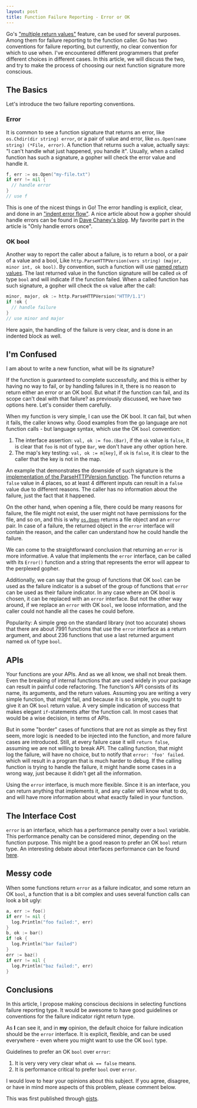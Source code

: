 ```yaml
---
layout: post
title: Function Failure Reporting - Error or OK
---
```


Go's ["multiple return values"](https://golang.org/doc/effective_go.html#multiple-returns)
feature, can be used for several purposes. Among them for failure reporting to the function caller.
Go has two conventions for failure reporting, but currently, no clear convention for which to use when.
I've encountered different programmers that prefer different choices in different cases.
In this article, we will discuss the two, and try to make the process of choosing our next function signature
more conscious.

## The Basics

Let's introduce the two failure reporting conventions.

### Error

It is common to see a function signature that returns an error, like `os.Chdir(dir string) error`,
or a pair of value and error, like `os.Open(name string) (*File, error)`.
A function that returns such a value, actually says: "I can't handle what just happened, you handle it".
Usually, when a called function has such a signature, a gopher will check the error value
and handle it.

```go
f, err := os.Open("my-file.txt")
if err != nil {
  // handle error
}
// use f
```

This is one of the nicest things in Go! The error handling is explicit, clear, and done in an 
["indent error flow"](https://github.com/golang/go/wiki/CodeReviewComments#indent-error-flow).
A nice article about how a gopher should handle errors can be found in
[Dave Chaney's blog](https://dave.cheney.net/2016/04/27/dont-just-check-errors-handle-them-gracefully).
My favorite part in the article is "Only handle errors once".

### OK bool

Another way to report the caller about a failure, is to return a bool, or a pair of a value and a bool, Like
`http.ParseHTTPVersion(vers string) (major, minor int, ok bool)`.
By convention, such a function will use [named return values](https://tour.golang.org/basics/7).
The last returned value in the function signature will be called `ok` of type `bool` and will indicate
if the function failed.
When a called function has such signature, a gopher will check the `ok` value after the call:

```go
minor, major, ok := http.ParseHTTPVersion("HTTP/1.1")
if !ok {
  // handle failure
}
// use minor and major
```

Here again, the handling of the failure is very clear, and is done in an indented block as well.

## I'm Confused

I am about to write a new function, what will be its signature?

If the function is guaranteed to complete successfully, and this is either by having no way
to fail, or by handling failures in it, there is no reason to return either an error or an OK bool.
But what if the function can fail, and its scope can't deal with that failure? as previously discussed,
we have two options here. Let's consider them carefully.

When my function is very simple, I can use the OK bool. It can fail, but when it
fails, the caller knows why. Good examples from the go language are not function calls - but language syntax,
which use the OK `bool` convention:

1. The interface assertion: `val, ok := foo.(Bar)`, if the `ok` value is `false`, 
it is clear that `foo` is not of type `Bar`, we don't have any other option here.
2. The map's key testing: `val, ok := m[key]`, if `ok` is `false`, it is clear to the caller that
the key is not in the map.

An example that demonstrates the downside of such signature is the
[implementation of the ParseHTTPVersion function](https://golang.org/src/net/http/request.go?s=22614:22676#L687).
The function returns a `false` value in 4 places, so at least 4 different inputs can result in a `false` value
due to different reasons. The caller has no information about the failure, just the fact that it happened.

On the other hand, when opening a file, there could be many reasons for failure, the file might not exist,
the user might not have permissions for the file, and so on,
and this is why [`os.Open`](https://golang.org/pkg/os/#Open) returns a file object and an `error` pair.
In case of a failure, the returned object in the `error` interface will contain the reason, and the caller
can understand how he could handle the failure.

We can come to the straightforward conclusion that returning an `error` is more informative.
A value that implements the `error` interface, can be called with its `Error()` function
and a string that represents the error will appear to the perplexed gopher.

Additionally, we can say that the group of functions that OK `bool` can be used
as the failure indicator is a subset of the group of functions that `error` can be used as their
failure indicator. In any case where an OK bool is chosen, it can be replaced with an `error` interface.
But not the other way around, if we replace an `error` with OK `bool`, we loose information,
and the caller could not handle all the cases he could before.

Popularity: A simple grep on the standard library (not too accurate) shows that there are
about 7991 functions that use the `error` interface as a return argument,
and about 236 functions that use a last returned argument named `ok` of type `bool`.

## APIs

Your functions are your APIs. And as we all know, we shall not break them. Even the breaking of internal functions
that are used widely in your package can result in painful code refactoring. The function's API consists of its name,
its arguments, and the return values.
Assuming you are writing a very simple function, that might fail, and because it is so simple, you ought to
give it an OK `bool` return value. A very simple indication of success that makes elegant `if`-statements after
the function call.
In most cases that would be a wise decision, in terms of APIs.

But in some "border" cases of functions that are not as simple as they first seem, more logic is needed
to be injected into the function, and more failure cases are introduced. Still, at every failure case it will
`return false`, assuming we are not willing to break API.
The calling function, that might log the failure, will have no choice, but to notify that `error: 'foo' failed`.
which will result in a program that is much harder to debug. If the calling function is trying to handle the failure,
it might handle some cases in a wrong way, just because it didn't get all the information.

Using the `error` interface, is much more flexible. Since it is an interface, you can return anything that implements
it, and any caller will know what to do, and will have more information about what exactly failed in your function.

## The Interface Cost

`error` is an interface, which has a performance penalty over a `bool` variable. This performance
penalty can be considered minor, depending on the function purpose. This might be a good reason to
prefer an OK `bool` return type. An interesting debate about interfaces performance can be found
[here](https://groups.google.com/forum/#!topic/golang-nuts/7tUShPuPfNM).

## Messy code

When some functions return `error` as a failure indicator, and some return an OK `bool`, 
a function that is a bit complex and uses several function calls can look a bit ugly:

```go
a, err := foo()
if err != nil {
  log.Println("foo failed:", err)
}
b, ok := bar() 
if !ok {
  log.Println("bar failed")
}
err := baz()
if err != nil {
  log.Println("baz failed:", err)
}
```

## Conclusions

In this article, I propose making conscious decisions in selecting functions failure reporting type.
It would be awesome to have good guidelines or conventions for the failure indicator right return type.

As **I** can see it, and in **my** opinion, the default choice for failure indication should be the `error` interface.
It is explicit, flexible, and can be used everywhere - even where you might want to use the OK `bool` type.

Guidelines to prefer an OK `bool` over `error`:

1. It is very very very clear what `ok == false` means.
2. It is performance critical to prefer `bool` over `error`.

I would love to hear your opinions about this subject. If you agree, disagree, or have in mind more aspects of
this problem, please comment below.

This was first published through [gists](https://gist.github.com/posener/a303becac35835ad7bf5e15fe061893e).

